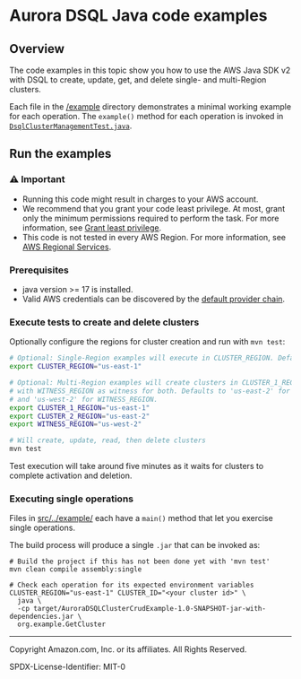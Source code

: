 # Aurora DSQL Java code examples

## Overview

The code examples in this topic show you how to use the AWS Java SDK v2 with DSQL
to create, update, get, and delete single- and multi-Region clusters.

Each file in the [/example](src/main/java/org/example) directory demonstrates a minimal
working example for each operation. The `example()` method for each operation is invoked
in [`DsqlClusterManagementTest.java`](src/test/java/org/example/DsqlClusterManagementTest.java).

## Run the examples

### ⚠️ Important

- Running this code might result in charges to your AWS account.
- We recommend that you grant your code least privilege. At most, grant only the
  minimum permissions required to perform the task. For more information, see
  [Grant least privilege](https://docs.aws.amazon.com/IAM/latest/UserGuide/best-practices.html#grant-least-privilege).
- This code is not tested in every AWS Region. For more information, see
  [AWS Regional Services](https://aws.amazon.com/about-aws/global-infrastructure/regional-product-services).

### Prerequisites

- java version >= 17 is installed.
- Valid AWS credentials can be discovered by the [default provider chain](https://docs.aws.amazon.com/sdk-for-java/latest/developer-guide/credentials-chain.html).

### Execute tests to create and delete clusters

Optionally configure the regions for cluster creation and run with `mvn test`:

```sh
# Optional: Single-Region examples will execute in CLUSTER_REGION. Defaults to 'us-east-1'.
export CLUSTER_REGION="us-east-1"

# Optional: Multi-Region examples will create clusters in CLUSTER_1_REGION and CLUSTER_2_REGION
# with WITNESS_REGION as witness for both. Defaults to 'us-east-2' for CLUSTER_2_REGION
# and 'us-west-2' for WITNESS_REGION.
export CLUSTER_1_REGION="us-east-1"
export CLUSTER_2_REGION="us-east-2"
export WITNESS_REGION="us-west-2"

# Will create, update, read, then delete clusters
mvn test
```

Test execution will take around five minutes as it waits for clusters to complete activation and deletion.

### Executing single operations

Files in [src/../example/](src/main/java/org/example) each have a `main()` method that let you exercise single operations.

The build process will produce a single `.jar` that can be invoked as:

```shell
# Build the project if this has not been done yet with 'mvn test'
mvn clean compile assembly:single

# Check each operation for its expected environment variables
CLUSTER_REGION="us-east-1" CLUSTER_ID="<your cluster id>" \
  java \
  -cp target/AuroraDSQLClusterCrudExample-1.0-SNAPSHOT-jar-with-dependencies.jar \
  org.example.GetCluster
```

---

Copyright Amazon.com, Inc. or its affiliates. All Rights Reserved.

SPDX-License-Identifier: MIT-0

